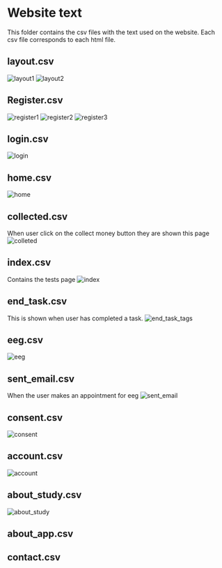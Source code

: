 # Website text
This folder contains the csv files with the text used on the website.
Each csv file corresponds to each html file.

## layout.csv
![layout1](../images/layout_tags_1.jpg)
![layout2](../images/layout_tags_2.jpg)

## Register.csv
![register1](../images/register_tags-1.jpg)
![register2](../images/register_tags_2.jpg)
![register3](../images/register_tags_3.jpg)

## login.csv
![login](../images/login_tags.jpg)

## home.csv
![home](../images/home_tags.jpg)

## collected.csv
When user click on the collect money button they are shown this page
![colleted](../images/collected_tags.jpg)

## index.csv
Contains the tests page
![index](../images/index_tags.jpg)

## end_task.csv
This is shown when user has completed a task.
![end_task_tags](../images/end_task_tags.jpg)

## eeg.csv
![eeg](../images/eeg_tags.jpg)

## sent_email.csv
When the user makes an appointment for eeg
![sent_email](../images/sent_email_tags.jpg)

## consent.csv
![consent](../images/consent_tags.jpg)

## account.csv
![account](../images/account_tags.jpg)

## about_study.csv
![about_study](../images/about_study_tags.jpg)

## about_app.csv

## contact.csv
